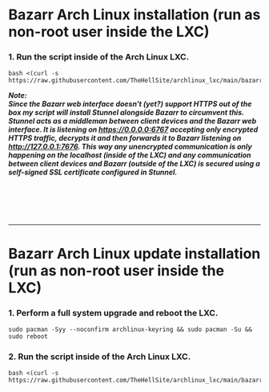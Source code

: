 # Bazarr Arch Linux installation (run as non-root user inside the LXC)

### 1. Run the script inside of the Arch Linux LXC.

  ```
  bash <(curl -s https://raw.githubusercontent.com/TheHellSite/archlinux_lxc/main/bazarr/bazarr_installer.sh)
  ```

***Note:  
Since the Bazarr web interface doesn't (yet?) support HTTPS out of the box my script will install Stunnel alongside Bazarr to circumvent this.  
Stunnel acts as a middleman between client devices and the Bazarr web interface. It is listening on https://0.0.0.0:6767 accepting only encrypted HTTPS traffic, decrypts it and then forwards it to Bazarr listening on http://127.0.0.1:7676. This way any unencrypted communication is only happening on the localhost (inside of the LXC) and any communication between client devices and Bazarr (outside of the LXC) is secured using a self-signed SSL certificate configured in Stunnel.***

<br />
<br />
<br />
<br />
<hr>

# Bazarr Arch Linux update installation (run as non-root user inside the LXC)

### 1. Perform a full system upgrade and reboot the LXC.

  ```
  sudo pacman -Syy --noconfirm archlinux-keyring && sudo pacman -Su && sudo reboot
  ```

### 2. Run the script inside of the Arch Linux LXC.

  ```
  bash <(curl -s https://raw.githubusercontent.com/TheHellSite/archlinux_lxc/main/bazarr/bazarr_updater.sh)
  ```
